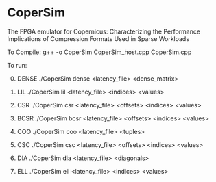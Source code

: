 # CoperSim
The FPGA emulator for Copernicus: Characterizing the Performance Implications of Compression Formats Used in Sparse Workloads

To Compile:
g++ -o CoperSim CoperSim_host.cpp CoperSim.cpp

To run:

0. DENSE
./CoperSim dense <latency_file> \<dense_matrix>

1. LIL
./CoperSim lil <latency_file> \<indices> \<values>

2. CSR
./CoperSim csr <latency_file> \<offsets> \<indices> \<values>

3. BCSR
./CoperSim bcsr <latency_file> \<offsets> \<indices> \<values>

4. COO
./CoperSim coo <latency_file> \<tuples>

5. CSC
./CoperSim csc <latency_file> \<offsets> \<indices> \<values>

6. DIA
./CoperSim dia <latency_file> \<diagonals>

7. ELL
./CoperSim ell <latency_file> \<indices> \<values>
